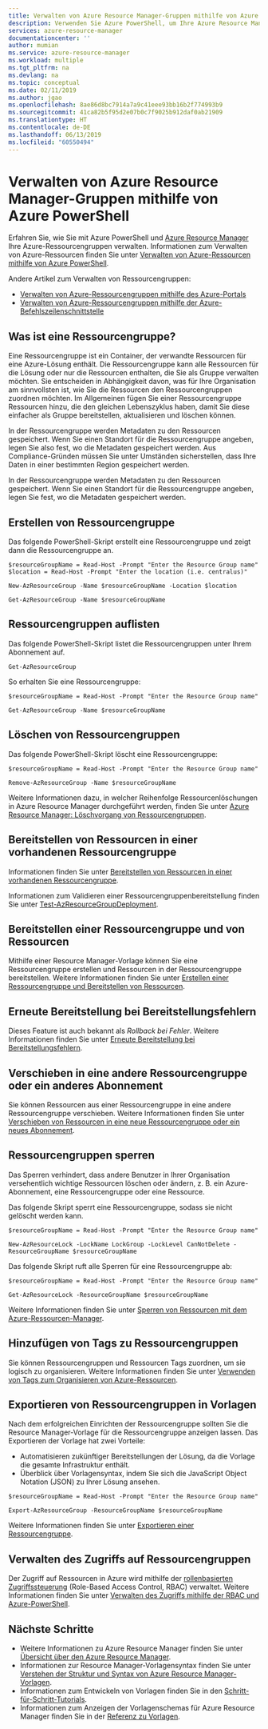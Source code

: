 ```yaml
---
title: Verwalten von Azure Resource Manager-Gruppen mithilfe von Azure PowerShell | Microsoft-Dokumentation
description: Verwenden Sie Azure PowerShell, um Ihre Azure Resource Manager-Gruppen zu verwalten.
services: azure-resource-manager
documentationcenter: ''
author: mumian
ms.service: azure-resource-manager
ms.workload: multiple
ms.tgt_pltfrm: na
ms.devlang: na
ms.topic: conceptual
ms.date: 02/11/2019
ms.author: jgao
ms.openlocfilehash: 8ae86d8bc7914a7a9c41eee93bb16b2f774993b9
ms.sourcegitcommit: 41ca82b5f95d2e07b0c7f9025b912daf0ab21909
ms.translationtype: HT
ms.contentlocale: de-DE
ms.lasthandoff: 06/13/2019
ms.locfileid: "60550494"
---
```

# <a name="manage-azure-resource-manager-resource-groups-by-using-azure-powershell"></a>Verwalten von Azure Resource Manager-Gruppen mithilfe von Azure PowerShell

Erfahren Sie, wie Sie mit Azure PowerShell und [Azure Resource Manager](resource-group-overview.md) Ihre Azure-Ressourcengruppen verwalten. Informationen zum Verwalten von Azure-Ressourcen finden Sie unter [Verwalten von Azure-Ressourcen mithilfe von Azure PowerShell](./manage-resources-powershell.md).

Andere Artikel zum Verwalten von Ressourcengruppen:

- [Verwalten von Azure-Ressourcengruppen mithilfe des Azure-Portals](./manage-resources-portal.md)
- [Verwalten von Azure-Ressourcengruppen mithilfe der Azure-Befehlszeilenschnittstelle](./manage-resources-cli.md)

## <a name="what-is-a-resource-group"></a>Was ist eine Ressourcengruppe?

Eine Ressourcengruppe ist ein Container, der verwandte Ressourcen für eine Azure-Lösung enthält. Die Ressourcengruppe kann alle Ressourcen für die Lösung oder nur die Ressourcen enthalten, die Sie als Gruppe verwalten möchten. Sie entscheiden in Abhängigkeit davon, was für Ihre Organisation am sinnvollsten ist, wie Sie die Ressourcen den Ressourcengruppen zuordnen möchten. Im Allgemeinen fügen Sie einer Ressourcengruppe Ressourcen hinzu, die den gleichen Lebenszyklus haben, damit Sie diese einfacher als Gruppe bereitstellen, aktualisieren und löschen können.

In der Ressourcengruppe werden Metadaten zu den Ressourcen gespeichert. Wenn Sie einen Standort für die Ressourcengruppe angeben, legen Sie also fest, wo die Metadaten gespeichert werden. Aus Compliance-Gründen müssen Sie unter Umständen sicherstellen, dass Ihre Daten in einer bestimmten Region gespeichert werden.

In der Ressourcengruppe werden Metadaten zu den Ressourcen gespeichert. Wenn Sie einen Standort für die Ressourcengruppe angeben, legen Sie fest, wo die Metadaten gespeichert werden.

## <a name="create-resource-groups"></a>Erstellen von Ressourcengruppe

Das folgende PowerShell-Skript erstellt eine Ressourcengruppe und zeigt dann die Ressourcengruppe an.

```azurepowershell-interactive
$resourceGroupName = Read-Host -Prompt "Enter the Resource Group name"
$location = Read-Host -Prompt "Enter the location (i.e. centralus)"

New-AzResourceGroup -Name $resourceGroupName -Location $location

Get-AzResourceGroup -Name $resourceGroupName
```

## <a name="list-resource-groups"></a>Ressourcengruppen auflisten

Das folgende PowerShell-Skript listet die Ressourcengruppen unter Ihrem Abonnement auf.

```azurepowershell-interactive
Get-AzResourceGroup
```

So erhalten Sie eine Ressourcengruppe:

```azurepowershell-interactive
$resourceGroupName = Read-Host -Prompt "Enter the Resource Group name"

Get-AzResourceGroup -Name $resourceGroupName
```

## <a name="delete-resource-groups"></a>Löschen von Ressourcengruppen

Das folgende PowerShell-Skript löscht eine Ressourcengruppe:

```azurepowershell-interactive
$resourceGroupName = Read-Host -Prompt "Enter the Resource Group name"

Remove-AzResourceGroup -Name $resourceGroupName
```

Weitere Informationen dazu, in welcher Reihenfolge Ressourcenlöschungen in Azure Resource Manager durchgeführt werden, finden Sie unter [Azure Resource Manager: Löschvorgang von Ressourcengruppen](./resource-group-delete.md).

## <a name="deploy-resources-to-an-existing-resource-group"></a>Bereitstellen von Ressourcen in einer vorhandenen Ressourcengruppe

Informationen finden Sie unter [Bereitstellen von Ressourcen in einer vorhandenen Ressourcengruppe](./manage-resources-powershell.md#deploy-resources-to-an-existing-resource-group).

Informationen zum Validieren einer Ressourcengruppenbereitstellung finden Sie unter [Test-AzResourceGroupDeployment](https://docs.microsoft.com/powershell/module/Az.Resources/Test-AzResourceGroupDeployment?view=azps-1.3.0).

## <a name="deploy-a-resource-group-and-resources"></a>Bereitstellen einer Ressourcengruppe und von Ressourcen

Mithilfe einer Resource Manager-Vorlage können Sie eine Ressourcengruppe erstellen und Ressourcen in der Ressourcengruppe bereitstellen. Weitere Informationen finden Sie unter [Erstellen einer Ressourcengruppe und Bereitstellen von Ressourcen](./deploy-to-subscription.md#create-resource-group-and-deploy-resources).

## <a name="redeploy-when-deployment-fails"></a>Erneute Bereitstellung bei Bereitstellungsfehlern

Dieses Feature ist auch bekannt als *Rollback bei Fehler*. Weitere Informationen finden Sie unter [Erneute Bereitstellung bei Bereitstellungsfehlern](./resource-group-template-deploy.md#redeploy-when-deployment-fails).

## <a name="move-to-another-resource-group-or-subscription"></a>Verschieben in eine andere Ressourcengruppe oder ein anderes Abonnement

Sie können Ressourcen aus einer Ressourcengruppe in eine andere Ressourcengruppe verschieben. Weitere Informationen finden Sie unter [Verschieben von Ressourcen in eine neue Ressourcengruppe oder ein neues Abonnement](./resource-group-move-resources.md#move-resources).

## <a name="lock-resource-groups"></a>Ressourcengruppen sperren

Das Sperren verhindert, dass andere Benutzer in Ihrer Organisation versehentlich wichtige Ressourcen löschen oder ändern, z. B. ein Azure-Abonnement, eine Ressourcengruppe oder eine Ressource. 

Das folgende Skript sperrt eine Ressourcengruppe, sodass sie nicht gelöscht werden kann.

```azurepowershell-interactive
$resourceGroupName = Read-Host -Prompt "Enter the Resource Group name"

New-AzResourceLock -LockName LockGroup -LockLevel CanNotDelete -ResourceGroupName $resourceGroupName 
```

Das folgende Skript ruft alle Sperren für eine Ressourcengruppe ab:

```azurepowershell-interactive
$resourceGroupName = Read-Host -Prompt "Enter the Resource Group name"

Get-AzResourceLock -ResourceGroupName $resourceGroupName 
```

Weitere Informationen finden Sie unter [Sperren von Ressourcen mit dem Azure-Ressourcen-Manager](resource-group-lock-resources.md).

## <a name="tag-resource-groups"></a>Hinzufügen von Tags zu Ressourcengruppen

Sie können Ressourcengruppen und Ressourcen Tags zuordnen, um sie logisch zu organisieren. Weitere Informationen finden Sie unter [Verwenden von Tags zum Organisieren von Azure-Ressourcen](./resource-group-using-tags.md#powershell).

## <a name="export-resource-groups-to-templates"></a>Exportieren von Ressourcengruppen in Vorlagen

Nach dem erfolgreichen Einrichten der Ressourcengruppe sollten Sie die Resource Manager-Vorlage für die Ressourcengruppe anzeigen lassen. Das Exportieren der Vorlage hat zwei Vorteile:

- Automatisieren zukünftiger Bereitstellungen der Lösung, da die Vorlage die gesamte Infrastruktur enthält.
- Überblick über Vorlagensyntax, indem Sie sich die JavaScript Object Notation (JSON) zu Ihrer Lösung ansehen.

```azurepowershell-interactive
$resourceGroupName = Read-Host -Prompt "Enter the Resource Group name"

Export-AzResourceGroup -ResourceGroupName $resourceGroupName
```

Weitere Informationen finden Sie unter [Exportieren einer Ressourcengruppe](./manage-resource-groups-portal.md#export-resource-groups-to-templates).

## <a name="manage-access-to-resource-groups"></a>Verwalten des Zugriffs auf Ressourcengruppen

Der Zugriff auf Ressourcen in Azure wird mithilfe der [rollenbasierten Zugriffssteuerung](../role-based-access-control/overview.md) (Role-Based Access Control, RBAC) verwaltet. Weitere Informationen finden Sie unter [Verwalten des Zugriffs mithilfe der RBAC und Azure-PowerShell](../role-based-access-control/role-assignments-powershell.md).

## <a name="next-steps"></a>Nächste Schritte

- Weitere Informationen zu Azure Resource Manager finden Sie unter [Übersicht über den Azure Resource Manager](./resource-group-overview.md).
- Informationen zur Resource Manager-Vorlagensyntax finden Sie unter [Verstehen der Struktur und Syntax von Azure Resource Manager-Vorlagen](./resource-group-authoring-templates.md).
- Informationen zum Entwickeln von Vorlagen finden Sie in den [Schritt-für-Schritt-Tutorials](/azure/azure-resource-manager/).
- Informationen zum Anzeigen der Vorlagenschemas für Azure Resource Manager finden Sie in der [Referenz zu Vorlagen](/azure/templates/).